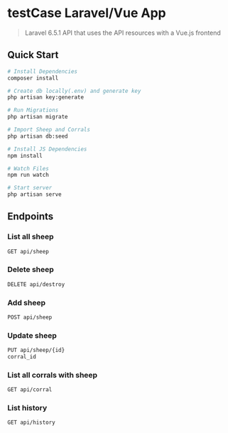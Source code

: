# testCase Laravel/Vue App

> Laravel 6.5.1 API that uses the API resources with a Vue.js frontend

## Quick Start

``` bash
# Install Dependencies
composer install

# Create db locally(.env) and generate key
php artisan key:generate

# Run Migrations
php artisan migrate

# Import Sheep and Corrals
php artisan db:seed

# Install JS Dependencies
npm install

# Watch Files
npm run watch

# Start server 
php artisan serve
```

## Endpoints

### List all sheep
``` bash
GET api/sheep
```

### Delete sheep
``` bash
DELETE api/destroy
```

### Add sheep
``` bash
POST api/sheep
```

### Update sheep
``` bash
PUT api/sheep/{id}
corral_id
```

### List all corrals with sheep
``` bash
GET api/corral
```

### List history
``` bash
GET api/history
```
